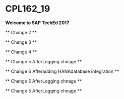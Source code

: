 # CPL162_19

**Welcome to SAP TechEd 2017**

** Change 2 **

** Change 3 **

** Change 4 **

** Change 5 AfterLogging chnage **

** Change 6 Afteradding HANAdatabase integration **

** Change 5 AfterLogging chnage **

** Change 5 AfterLogging chnage **
